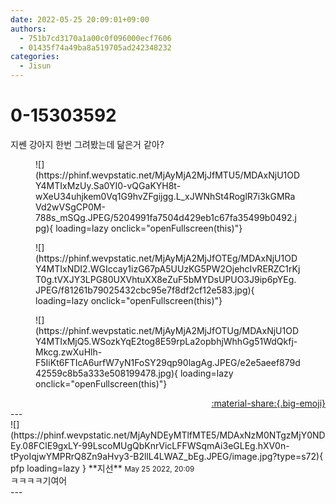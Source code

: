```yaml
---
date: 2022-05-25 20:09:01+09:00
authors:
  - 751b7cd3170a1a00c0f096000ecf7606
  - 01435f74a49ba8a519705ad242348232
categories:
  - Jisun
---
```


# 0-15303592

<div class="post-container" markdown="1">
<div class="content-container md-sidebar__scrollwrap" markdown="1">

지쎈 강아지 한번 그려봤는데 닮은거 같아?
<figure markdown="1">
![](https://phinf.wevpstatic.net/MjAyMjA2MjJfMTU5/MDAxNjU1ODY4MTIxMzUy.Sa0YI0-vQGaKYH8t-wXeU34uhjkem0Vq1G9hvZFgijgg.L_xJWNhSt4RoglR7i3kGMRaVd2wVSgCP0M-788s_mSQg.JPEG/5204991fa7504d429eb1c67fa35499b0492.jpg){ loading=lazy onclick="openFullscreen(this)"}
</figure>

<figure markdown="1">
![](https://phinf.wevpstatic.net/MjAyMjA2MjJfOTEg/MDAxNjU1ODY4MTIxNDI2.WGIccay1izG67pA5UUzKG5PW2OjehcIvRERZC1rKjT0g.tVXJY3LPG80UXVhtuXX8eZuF5bMYDsUPUO3J9ip6pYEg.JPEG/f81261b79025432cbc95e7f8df2cf12e583.jpg){ loading=lazy onclick="openFullscreen(this)"}
</figure>

<figure markdown="1">
![](https://phinf.wevpstatic.net/MjAyMjA2MjJfOTUg/MDAxNjU1ODY4MTIxMjQ5.WSozkYqE2tog8E59rpLa2opbhjWhhGg51WdQkfj-Mkcg.zwXuHlh-F5IiKt6FTIcA6urfW7yN1FoSY29qp90lagAg.JPEG/e2e5aeef879d42559c8b5a333e508199478.jpg){ loading=lazy onclick="openFullscreen(this)"}
</figure>


</div>
</div>

<div style="text-align: right;" markdown="1">
<a href="https://weverse.io/fromis9/fanpost/0-15303592" style="text-align: right;">:material-share:{.big-emoji}</a>
</div>
---

<div class="comments-container md-sidebar__scrollwrap" markdown="1">
<div class="comment" markdown="1">
<div class='id-container' markdown="1">
![](https://phinf.wevpstatic.net/MjAyNDEyMTlfMTE5/MDAxNzM0NTgzMjY0NDEy.08FClE9gxLY-99LscoMUgQbKnrVicLFFWSqmAi3eGLEg.hXV0n-tPyoIqjwYMPRrQ8Zn9aHvy3-B2llL4LWAZ_bEg.JPEG/image.jpg?type=s72){ pfp loading=lazy }
**<span class="artist">지선</span>** <small>May 25 2022, 20:09</small><br>
</div>
<div class='comment-body' markdown="1">
ㅋㅋㅋㅋ기여어
</div>
</div>
</div>
---
